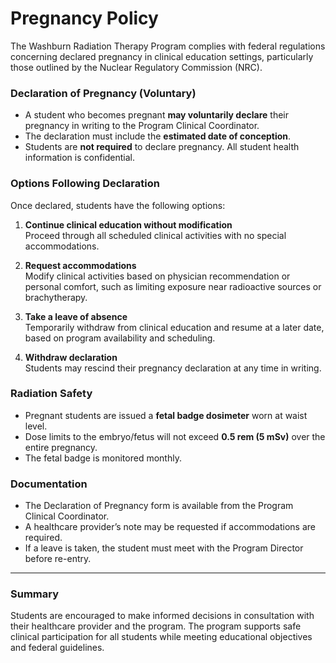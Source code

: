 # Pregnancy Policy

The Washburn Radiation Therapy Program complies with federal regulations concerning declared pregnancy in clinical education settings, particularly those outlined by the Nuclear Regulatory Commission (NRC).

### Declaration of Pregnancy (Voluntary)
- A student who becomes pregnant **may voluntarily declare** their pregnancy in writing to the Program Clinical Coordinator.
- The declaration must include the **estimated date of conception**.
- Students are **not required** to declare pregnancy. All student health information is confidential.

### Options Following Declaration
Once declared, students have the following options:

1. **Continue clinical education without modification**  
   Proceed through all scheduled clinical activities with no special accommodations.

2. **Request accommodations**  
   Modify clinical activities based on physician recommendation or personal comfort, such as limiting exposure near radioactive sources or brachytherapy.

3. **Take a leave of absence**  
   Temporarily withdraw from clinical education and resume at a later date, based on program availability and scheduling.

4. **Withdraw declaration**  
   Students may rescind their pregnancy declaration at any time in writing.

### Radiation Safety
- Pregnant students are issued a **fetal badge dosimeter** worn at waist level.
- Dose limits to the embryo/fetus will not exceed **0.5 rem (5 mSv)** over the entire pregnancy.
- The fetal badge is monitored monthly.

### Documentation
- The Declaration of Pregnancy form is available from the Program Clinical Coordinator.
- A healthcare provider’s note may be requested if accommodations are required.
- If a leave is taken, the student must meet with the Program Director before re-entry.

---

### Summary
Students are encouraged to make informed decisions in consultation with their healthcare provider and the program. The program supports safe clinical participation for all students while meeting educational objectives and federal guidelines.
